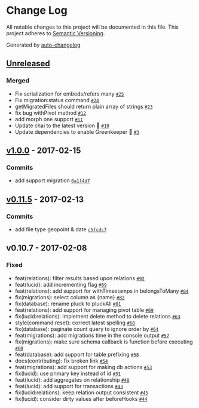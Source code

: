 # Change Log
All notable changes to this project will be documented in this file. This project adheres to [Semantic Versioning](http://semver.org/).

Generated by [auto-changelog](https://github.com/CookPete/auto-changelog)


## [Unreleased](https://github.com/duyluonglc/adonis-lucid-mongodb/compare/v1.0.0...HEAD)

### Merged
* Fix serialization for embeds/refers many [`#25`](https://github.com/duyluonglc/adonis-lucid-mongodb/pull/25)
* Fix migration:status command [`#24`](https://github.com/duyluonglc/adonis-lucid-mongodb/pull/24)
* getMigratedFiles should return plain array of strings [`#23`](https://github.com/duyluonglc/adonis-lucid-mongodb/pull/23)
* fix bug withPivot method [`#12`](https://github.com/duyluonglc/adonis-lucid-mongodb/pull/12)
* add morph one support [`#11`](https://github.com/duyluonglc/adonis-lucid-mongodb/pull/11)
* Update chai to the latest version 🚀 [`#10`](https://github.com/duyluonglc/adonis-lucid-mongodb/pull/10)
* Update dependencies to enable Greenkeeper 🌴 [`#3`](https://github.com/duyluonglc/adonis-lucid-mongodb/pull/3)


## [v1.0.0](https://github.com/duyluonglc/adonis-lucid-mongodb/compare/v0.11.5...v1.0.0) - 2017-02-15

### Commits
* add support migration [`0a1f4d7`](https://github.com/duyluonglc/adonis-lucid-mongodb/commit/0a1f4d752fdf35dc7104450b2d11889d46838bea)


## [v0.11.5](https://github.com/duyluonglc/adonis-lucid-mongodb/compare/v0.10.7...v0.11.5) - 2017-02-13

### Commits
* add file type geopoint & date [`c5fcdc7`](https://github.com/duyluonglc/adonis-lucid-mongodb/commit/c5fcdc7dea492c12ad4ef4a9faa84f0f81ef21e5)


## v0.10.7 - 2017-02-08

### Fixed
* feat(relations): filter results based upon relations [`#92`](https://github.com/duyluonglc/adonis-lucid-mongodb/issues/92)
* feat(lucid): add incrementing flag [`#89`](https://github.com/duyluonglc/adonis-lucid-mongodb/issues/89)
* feat(relations): add support for withTimestamps in belongsToMany [`#84`](https://github.com/duyluonglc/adonis-lucid-mongodb/issues/84)
* fix(migrations): select column as {name} [`#82`](https://github.com/duyluonglc/adonis-lucid-mongodb/issues/82)
* fix(database): rename pluck to pluckAll [`#81`](https://github.com/duyluonglc/adonis-lucid-mongodb/issues/81)
* feat(relations): add support for managing pivot table [`#69`](https://github.com/duyluonglc/adonis-lucid-mongodb/issues/69)
* fix(lucid:relations): implement delete method to delete relations [`#63`](https://github.com/duyluonglc/adonis-lucid-mongodb/issues/63)
* style(command:reset): correct latest spelling [`#68`](https://github.com/duyluonglc/adonis-lucid-mongodb/issues/68)
* fix(database): paginate count query to ignore order by [`#64`](https://github.com/duyluonglc/adonis-lucid-mongodb/issues/64)
* feat(migrations): add migrations time in the console output [`#57`](https://github.com/duyluonglc/adonis-lucid-mongodb/issues/57)
* fix(migrations): make sure schema callback is function before executing [`#60`](https://github.com/duyluonglc/adonis-lucid-mongodb/issues/60)
* feat(database): add support for table prefixing [`#58`](https://github.com/duyluonglc/adonis-lucid-mongodb/issues/58)
* docs(contributing): fix broken link [`#54`](https://github.com/duyluonglc/adonis-lucid-mongodb/issues/54)
* feat(migrations): add support for making db actions [`#53`](https://github.com/duyluonglc/adonis-lucid-mongodb/issues/53)
* fix(lucid): use primary key instead of id [`#51`](https://github.com/duyluonglc/adonis-lucid-mongodb/issues/51)
* feat(lucid): add aggregates on relationship [`#48`](https://github.com/duyluonglc/adonis-lucid-mongodb/issues/48)
* feat(lucid): add support for transactions [`#43`](https://github.com/duyluonglc/adonis-lucid-mongodb/issues/43)
* fix(lucid:relations): keep relation output consistent [`#45`](https://github.com/duyluonglc/adonis-lucid-mongodb/issues/45)
* fix(lucid): consider dirty values after beforeHooks [`#44`](https://github.com/duyluonglc/adonis-lucid-mongodb/issues/44)
